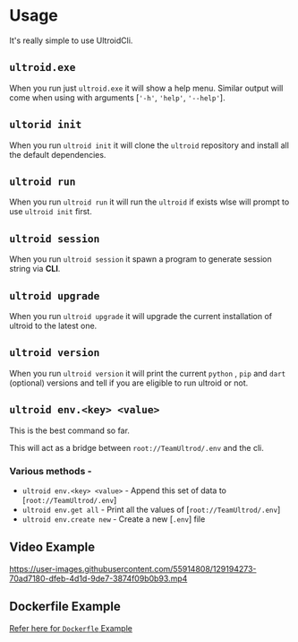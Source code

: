 # Usage
It's really simple to use UltroidCli.

## `ultroid.exe`
When you run just `ultroid.exe` it will show a help menu.
Similar output will come when using with arguments [`'-h'`, `'help'`, `'--help'`].

## `ultorid init`
When you run `ultroid init` it will clone the `ultroid` repository and install all the default dependencies.


## `ultroid run`
When you run `ultroid run` it will run the `ultroid` if exists wlse will prompt to use `ultroid init` first.


## `ultroid session`
When you run `ultroid session` it spawn a program to generate session string via **CLI**.


## `ultroid upgrade`
When you run `ultroid upgrade` it will upgrade the current installation of ultroid to the latest one.


## `ultroid version`
When you run `ultroid version` it will print the current `python` , `pip` and `dart` (optional) versions and tell if you are eligible to run ultroid or not.


## `ultroid env.<key> <value>`
This is the best command so far.

This will act as a bridge between `root://TeamUltrod/.env` and the cli.

### Various methods -
- `ultroid env.<key> <value>` - Append this set of data to [`root://TeamUltrod/.env`]
- `ultroid env.get all` - Print all the values of [`root://TeamUltrod/.env`]
- `ultroid env.create new` - Create a new [`.env`] file


## Video Example
https://user-images.githubusercontent.com/55914808/129194273-70ad7180-dfeb-4d1d-9de7-3874f09b0b93.mp4

## Dockerfile Example
[Refer here for `Dockerfle` Example](https://github.com/BLUE-DEVIL1134/UltroidCli/blob/main/docs/Dockerfile)
